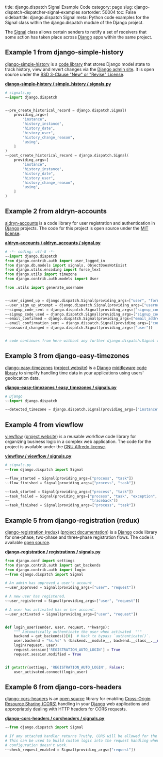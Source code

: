 title: django.dispatch Signal Example Code
category: page
slug: django-dispatch-dispatcher-signal-examples
sortorder: 50004
toc: False
sidebartitle: django.dispatch Signal
meta: Python code examples for the Signal class within the django.dispatch module of the Django project. 


The 
[Signal](https://github.com/django/django/blob/master/django/dispatch/dispatcher.py)
class allows certain senders to notify a set of receivers that some action 
has taken place across [Django](/django.html) apps within the same project.


## Example 1 from django-simple-history
[django-simple-history](https://github.com/treyhunner/django-simple-history) 
is a [code library](https://pypi.org/project/django-simple-history/) that 
stores Django model state to track history, view and revert changes via the 
[Django admin site](https://docs.djangoproject.com/en/dev/ref/contrib/admin/).
It is open source under the 
[BSD 3-Clause "New" or "Revise" License](https://github.com/treyhunner/django-simple-history/blob/master/LICENSE.txt).

[**django-simple-history / simple_history / signals.py**](https://github.com/treyhunner/django-simple-history/blob/master/simple_history/signals.py)

```python
# signals.py
~~import django.dispatch


~~pre_create_historical_record = django.dispatch.Signal(
    providing_args=[
        "instance",
        "history_instance",
        "history_date",
        "history_user",
        "history_change_reason",
        "using",
    ]
)
~~post_create_historical_record = django.dispatch.Signal(
    providing_args=[
        "instance",
        "history_instance",
        "history_date",
        "history_user",
        "history_change_reason",
        "using",
    ]
)
```


## Example 2 from aldryn-accounts
[aldryn-accounts](https://github.com/divio/aldryn-accounts) is a code library
for user registration and authentication in [Django](/django.html) projects.
The code for this project is open source under the 
[MIT license](https://github.com/divio/aldryn-accounts/blob/develop/LICENSE).

[**aldryn-accounts / aldryn_accounts / signal.py**](https://github.com/divio/aldryn-accounts/blob/develop/aldryn_accounts/signals.py)

```python
# -*- coding: utf-8 -*-
~~import django.dispatch
from django.contrib.auth import user_logged_in
from django.db.models import signals, ObjectDoesNotExist
from django.utils.encoding import force_text
from django.utils import timezone
from django.contrib.auth.models import User

from .utils import generate_username


~~user_signed_up = django.dispatch.Signal(providing_args=["user", "form"])
~~user_sign_up_attempt = django.dispatch.Signal(providing_args=["username",  "email", "result"])
~~signup_code_sent = django.dispatch.Signal(providing_args=["signup_code"])
~~signup_code_used = django.dispatch.Signal(providing_args=["signup_code_result"])
~~email_confirmed = django.dispatch.Signal(providing_args=["email_address"])
~~email_confirmation_sent = django.dispatch.Signal(providing_args=["confirmation"])
~~password_changed = django.dispatch.Signal(providing_args=["user"])


# code continues from here without any further django.dispatch.Signal references
```


## Example 3 from django-easy-timezones
[django-easy-timezones](https://github.com/Miserlou/django-easy-timezones)
([project website](https://www.gun.io/blog/django-easy-timezones))
is a [Django](/django.html) 
[middleware](https://docs.djangoproject.com/en/2.2/topics/http/middleware/)
[code library](https://pypi.org/project/django-easy-timezones/)
to simplify handling time data in your applications using
users' geolocation data.

[**django-easy-timezones / easy_timezones / signals.py**](https://github.com/Miserlou/django-easy-timezones/blob/master/easy_timezones/middleware.py)

```python
# Django
~~import django.dispatch

~~detected_timezone = django.dispatch.Signal(providing_args=["instance", "timezone"])
```


## Example 4 from viewflow
[viewflow](https://github.com/viewflow/viewflow) 
([project website](http://viewflow.io/)) is a reusable workflow
code library for organizing business logic in a complex web application.
The code for the project is available under the 
[GNU Alfredo license](https://github.com/viewflow/viewflow/blob/master/LICENSE).

[**viewflow / viewflow / signals.py**](https://github.com/viewflow/viewflow/blob/master/viewflow/signals.py)

```python
# signals.py
~~from django.dispatch import Signal

~~flow_started = Signal(providing_args=["process", "task"])
~~flow_finished = Signal(providing_args=["process", "task"])

~~task_started = Signal(providing_args=["process", "task"])
~~task_failed = Signal(providing_args=["process", "task", "exception", 
~~                                     "traceback"])
~~task_finished = Signal(providing_args=["process", "task"])
```


## Example 5 from django-registration (redux)
[django-registration (redux)](https://github.com/macropin/django-registration)
([project documentation](https://django-registration-redux.readthedocs.io/en/latest/))
is a [Django](/django.html) code library for one-phase, two-phase and 
three-phase registration flows. The code is available 
[open source](https://github.com/macropin/django-registration/blob/master/LICENSE). 

[**django-registration / registrations / signals.py**](https://github.com/macropin/django-registration/blob/master/registration/signals.py)

```python
from django.conf import settings
from django.contrib.auth import get_backends
from django.contrib.auth import login
~~from django.dispatch import Signal

# An admin has approved a user's account
~~user_approved = Signal(providing_args=["user", "request"])

# A new user has registered.
~~user_registered = Signal(providing_args=["user", "request"])

# A user has activated his or her account.
~~user_activated = Signal(providing_args=["user", "request"])


def login_user(sender, user, request, **kwargs):
    """ Automatically authenticate the user when activated  """
    backend = get_backends()[0]  # Hack to bypass `authenticate()`.
    user.backend = "%s.%s" % (backend.__module__, backend.__class__.__name__)
    login(request, user)
    request.session['REGISTRATION_AUTO_LOGIN'] = True
    request.session.modified = True


if getattr(settings, 'REGISTRATION_AUTO_LOGIN', False):
    user_activated.connect(login_user)
```


## Example 6 from django-cors-headers
[django-cors-headers](https://github.com/ottoyiu/django-cors-headers) is
an 
[open source](https://github.com/ottoyiu/django-cors-headers/blob/master/LICENSE)
library for enabling 
[Cross-Origin Resource Sharing (CORS)](https://developer.mozilla.org/en-US/docs/Web/HTTP/CORS) 
handling in your [Django](/django.html) web applications and appropriately
dealing with HTTP headers for CORS requests.

[**django-cors-headers / corsheaders / signals.py**](https://github.com/ottoyiu/django-cors-headers/blob/master/corsheaders/signals.py)

```python
~~from django.dispatch import Signal

# If any attached handler returns Truthy, CORS will be allowed for the request.
# This can be used to build custom logic into the request handling when the
# configuration doesn't work.
~~check_request_enabled = Signal(providing_args=["request"])
```
